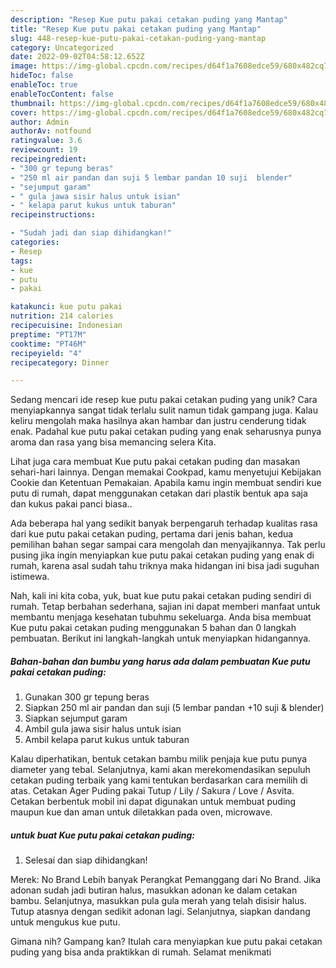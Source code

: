 ```yaml
---
description: "Resep Kue putu pakai cetakan puding yang Mantap"
title: "Resep Kue putu pakai cetakan puding yang Mantap"
slug: 448-resep-kue-putu-pakai-cetakan-puding-yang-mantap
category: Uncategorized
date: 2022-09-02T04:58:12.652Z
image: https://img-global.cpcdn.com/recipes/d64f1a7608edce59/680x482cq70/kue-putu-pakai-cetakan-puding-foto-resep-utama.jpg
hideToc: false
enableToc: true
enableTocContent: false
thumbnail: https://img-global.cpcdn.com/recipes/d64f1a7608edce59/680x482cq70/kue-putu-pakai-cetakan-puding-foto-resep-utama.jpg
cover: https://img-global.cpcdn.com/recipes/d64f1a7608edce59/680x482cq70/kue-putu-pakai-cetakan-puding-foto-resep-utama.jpg
author: Admin
authorAv: notfound
ratingvalue: 3.6
reviewcount: 19
recipeingredient:
- "300 gr tepung beras"
- "250 ml air pandan dan suji 5 lembar pandan 10 suji  blender"
- "sejumput garam"
- " gula jawa sisir halus untuk isian"
- " kelapa parut kukus untuk taburan"
recipeinstructions:

- "Sudah jadi dan siap dihidangkan!"
categories:
- Resep
tags:
- kue
- putu
- pakai

katakunci: kue putu pakai 
nutrition: 214 calories
recipecuisine: Indonesian
preptime: "PT17M"
cooktime: "PT46M"
recipeyield: "4"
recipecategory: Dinner

---
```





Sedang mencari ide resep kue putu pakai cetakan puding yang unik? Cara menyiapkannya sangat tidak terlalu sulit namun tidak gampang juga. Kalau keliru mengolah maka hasilnya akan hambar dan justru cenderung tidak enak. Padahal kue putu pakai cetakan puding yang enak seharusnya punya aroma dan rasa yang bisa memancing selera Kita.





Lihat juga cara membuat Kue putu pakai cetakan puding dan masakan sehari-hari lainnya. Dengan memakai Cookpad, kamu menyetujui Kebijakan Cookie dan Ketentuan Pemakaian. Apabila kamu ingin membuat sendiri kue putu di rumah, dapat menggunakan cetakan dari plastik bentuk apa saja dan kukus pakai panci biasa..

Ada beberapa hal yang sedikit banyak berpengaruh terhadap kualitas rasa dari kue putu pakai cetakan puding, pertama dari jenis bahan, kedua pemilihan bahan segar sampai cara mengolah dan menyajikannya. Tak perlu pusing jika ingin menyiapkan kue putu pakai cetakan puding yang enak di rumah, karena asal sudah tahu triknya maka hidangan ini bisa jadi suguhan istimewa.






Nah, kali ini kita coba, yuk, buat kue putu pakai cetakan puding sendiri di rumah. Tetap berbahan sederhana, sajian ini dapat memberi manfaat untuk membantu menjaga kesehatan tubuhmu sekeluarga. Anda bisa membuat Kue putu pakai cetakan puding menggunakan 5 bahan dan 0 langkah pembuatan. Berikut ini langkah-langkah untuk menyiapkan hidangannya.

<!--inarticleads1-->

##### Bahan-bahan dan bumbu yang harus ada dalam pembuatan Kue putu pakai cetakan puding:

1. Gunakan 300 gr tepung beras
1. Siapkan 250 ml air pandan dan suji (5 lembar pandan +10 suji &amp; blender)
1. Siapkan sejumput garam
1. Ambil  gula jawa sisir halus untuk isian
1. Ambil  kelapa parut kukus untuk taburan


Kalau diperhatikan, bentuk cetakan bambu milik penjaja kue putu punya diameter yang tebal. Selanjutnya, kami akan merekomendasikan sepuluh cetakan puding terbaik yang kami tentukan berdasarkan cara memilih di atas. Cetakan Ager Puding pakai Tutup / Lily / Sakura / Love / Asvita. Cetakan berbentuk mobil ini dapat digunakan untuk membuat puding maupun kue dan aman untuk diletakkan pada oven, microwave. 

<!--inarticleads2-->

#####  untuk buat Kue putu pakai cetakan puding:


1. Selesai dan siap dihidangkan!

Merek: No Brand Lebih banyak Perangkat Pemanggang dari No Brand. Jika adonan sudah jadi butiran halus, masukkan adonan ke dalam cetakan bambu. Selanjutnya, masukkan pula gula merah yang telah disisir halus. Tutup atasnya dengan sedikit adonan lagi. Selanjutnya, siapkan dandang untuk mengukus kue putu. 

Gimana nih? Gampang kan? Itulah cara menyiapkan kue putu pakai cetakan puding yang bisa anda praktikkan di rumah. Selamat menikmati
